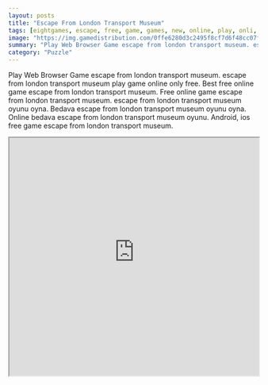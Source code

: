 ```yaml
---
layout: posts
title: "Escape From London Transport Museum"
tags: [eightgames, escape, free, game, games, new, online, play, onli, download, london, transport, museum, free, online, games, oyna, game, free, games, play, play, games]
image: "https://img.gamedistribution.com/0ffe6280d3c2495f8cf7d6f48cc07fb2.jpg"
summary: "Play Web Browser Game escape from london transport museum. escape from london transport museum play game online only free. Best free online game escape from london transport museum. Free online game escape from london transport museum. escape from london transport museum oyunu oyna. Bedava escape from london transport museum oyunu oyna. Online bedava escape from london transport museum oyunu. Android, ios free game escape from london transport museum."
category: "Puzzle"
---
```


Play Web Browser Game escape from london transport museum. escape from london transport museum play game online only free. Best free online game escape from london transport museum. Free online game escape from london transport museum. escape from london transport museum oyunu oyna. Bedava escape from london transport museum oyunu oyna. Online bedava escape from london transport museum oyunu. Android, ios free game escape from london transport museum.

<iframe width="100%" height="480px;" src="https://flash.gamedistribution.com?game=0ffe6280d3c2495f8cf7d6f48cc07fb2"></iframe>